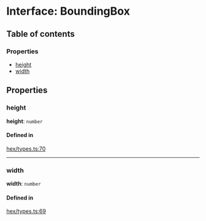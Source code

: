 # Interface: BoundingBox

## Table of contents

### Properties

- [height](BoundingBox.md#height)
- [width](BoundingBox.md#width)

## Properties

### <a id="height" name="height"></a> height

 **height**: `number`

#### Defined in

[hex/types.ts:70](https://github.com/flauwekeul/honeycomb/blob/next/src/hex/types.ts#L70)

___

### <a id="width" name="width"></a> width

 **width**: `number`

#### Defined in

[hex/types.ts:69](https://github.com/flauwekeul/honeycomb/blob/next/src/hex/types.ts#L69)
